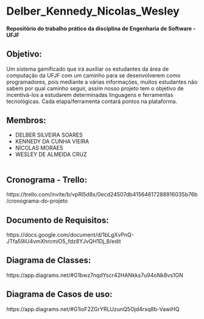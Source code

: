 # Delber_Kennedy_Nicolas_Wesley

<h4>
  Repositório do trabalho prático da disciplina de Engenharia de Software - UFJF
</h4>

<h2>
  Objetivo:
</h2>

<p>
  Um sistema gamificado que irá auxiliar os estudantes da área de computação da UFJF com um caminho para se desenvolverem como programadores, pois mediante a várias informações, muitos estudantes não sabem por qual caminho seguir, assim nosso projeto tem o objetivo de incentivá-los a estudarem determinadas linguagens e ferramentas tecnológicas. Cada etapa/ferramenta contará pontos na plataforma.
</p>

<h2>
  Membros:
</h2>

<table>
  <ul>
    <li>DELBER SILVEIRA SOARES</li>
    <li>KENNEDY DA CUNHA VIEIRA</li>
    <li>NÍCOLAS MORAES</li>
    <li>WESLEY DE ALMEIDA CRUZ</li>
  </ul>
</table>

<h2>
  Cronograma - Trello:
</h2>

<p>
  https://trello.com/invite/b/vpRl5d8x/0ecd24507db41564617288916035b76b/cronograma-do-projeto
</p>

<h2>
  Documento de Requisitos:
</h2>

<p>
  https://docs.google.com/document/d/1bLgXvPnQ-JTfa59iU4vmXhrcmiO5_fdz8YJvQH1Dj_8/edit
</p>

<h2>
  Diagrama de Classes:
</h2>

<p>
  https://app.diagrams.net/#G1bwz7nqdYscr42HANkks7u94oNk8vs1GN
</p>

<h2>
  Diagrama de Casos de uso:
</h2>

<p>
  https://app.diagrams.net/#G1ioF2ZGrYRLUzunQ5Ojd4rxq8b-VawiHQ
</p>
